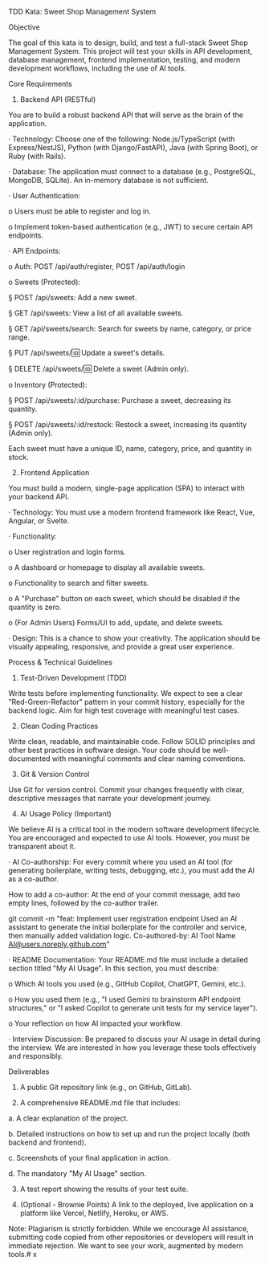 TDD Kata: Sweet Shop Management System

Objective

The goal of this kata is to design, build, and test a full-stack Sweet Shop Management System. This project will test your skills in API development, database management, frontend implementation, testing, and modern development workflows, including the use of AI tools.

Core Requirements

1. Backend API (RESTful)

You are to build a robust backend API that will serve as the brain of the application.

· Technology: Choose one of the following: Node.js/TypeScript (with Express/NestJS), Python (with Django/FastAPI), Java (with Spring Boot), or Ruby (with Rails).

· Database: The application must connect to a database (e.g., PostgreSQL, MongoDB, SQLite). An in-memory database is not sufficient.

· User Authentication:

o Users must be able to register and log in.

o Implement token-based authentication (e.g., JWT) to secure certain API endpoints.

· API Endpoints:

o Auth: POST /api/auth/register, POST /api/auth/login

o Sweets (Protected):

§ POST /api/sweets: Add a new sweet.

§ GET /api/sweets: View a list of all available sweets.

§ GET /api/sweets/search: Search for sweets by name, category, or price range.

§ PUT /api/sweets/:id: Update a sweet's details.

§ DELETE /api/sweets/:id: Delete a sweet (Admin only).

o Inventory (Protected):

§ POST /api/sweets/:id/purchase: Purchase a sweet, decreasing its quantity.

§ POST /api/sweets/:id/restock: Restock a sweet, increasing its quantity (Admin only).

Each sweet must have a unique ID, name, category, price, and quantity in stock.

2. Frontend Application

You must build a modern, single-page application (SPA) to interact with your backend API.

· Technology: You must use a modern frontend framework like React, Vue, Angular, or Svelte.

· Functionality:

o User registration and login forms.

o A dashboard or homepage to display all available sweets.

o Functionality to search and filter sweets.

o A "Purchase" button on each sweet, which should be disabled if the quantity is zero.

o (For Admin Users) Forms/UI to add, update, and delete sweets.

· Design: This is a chance to show your creativity. The application should be visually appealing, responsive, and provide a great user experience.

Process & Technical Guidelines

1. Test-Driven Development (TDD)

Write tests before implementing functionality. We expect to see a clear "Red-Green-Refactor" pattern in your commit history, especially for the backend logic. Aim for high test coverage with meaningful test cases.

2. Clean Coding Practices

Write clean, readable, and maintainable code. Follow SOLID principles and other best practices in software design. Your code should be well-documented with meaningful comments and clear naming conventions.

3. Git & Version Control

Use Git for version control. Commit your changes frequently with clear, descriptive messages that narrate your development journey.

4. AI Usage Policy (Important)

We believe AI is a critical tool in the modern software development lifecycle. You are encouraged and expected to use AI tools. However, you must be transparent about it.

· AI Co-authorship: For every commit where you used an AI tool (for generating boilerplate, writing tests, debugging, etc.), you must add the AI as a co-author.

How to add a co-author: At the end of your commit message, add two empty lines, followed by the co-author trailer.

git commit -m "feat: Implement user registration endpoint Used an AI assistant to generate the initial boilerplate for the controller and service, then manually added validation logic. Co-authored-by: AI Tool Name <AI@users.noreply.github.com>"

· README Documentation: Your README.md file must include a detailed section titled "My AI Usage". In this section, you must describe:

o Which AI tools you used (e.g., GitHub Copilot, ChatGPT, Gemini, etc.).

o How you used them (e.g., "I used Gemini to brainstorm API endpoint structures," or "I asked Copilot to generate unit tests for my service layer").

o Your reflection on how AI impacted your workflow.

· Interview Discussion: Be prepared to discuss your AI usage in detail during the interview. We are interested in how you leverage these tools effectively and responsibly.

Deliverables

1. A public Git repository link (e.g., on GitHub, GitLab).

2. A comprehensive README.md file that includes:

a. A clear explanation of the project.

b. Detailed instructions on how to set up and run the project locally (both backend and frontend).

c. Screenshots of your final application in action.

d. The mandatory "My AI Usage" section.

3. A test report showing the results of your test suite.

4. (Optional - Brownie Points) A link to the deployed, live application on a platform like Vercel, Netlify, Heroku, or AWS.

Note: Plagiarism is strictly forbidden. While we encourage AI assistance, submitting code copied from other repositories or developers will result in immediate rejection. We want to see your work, augmented by modern tools.# x
